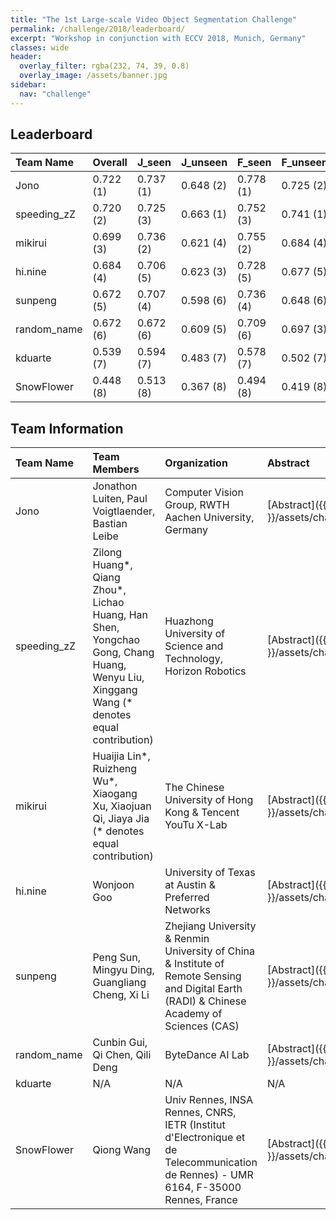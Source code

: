 ```yaml
---
title: "The 1st Large-scale Video Object Segmentation Challenge"
permalink: /challenge/2018/leaderboard/
excerpt: "Workshop in conjunction with ECCV 2018, Munich, Germany"
classes: wide
header:
  overlay_filter: rgba(232, 74, 39, 0.8)
  overlay_image: /assets/banner.jpg
sidebar:
  nav: "challenge"
---
```


## Leaderboard

| Team Name | Overall | J_seen | J_unseen | F_seen | F_unseen | Rank |
|:-|:-|:-|:-|:-|:-|:-|
| Jono | 0.722 (1) | 0.737 (1) | 0.648 (2) | 0.778 (1) | 0.725 (2) | 1st |
| speeding_zZ | 0.720 (2) | 0.725 (3) | 0.663 (1) | 0.752 (3) | 0.741 (1) | 2nd |
| mikirui | 0.699 (3) | 0.736 (2) | 0.621 (4) | 0.755 (2) | 0.684 (4) | 3rd |
| hi.nine | 0.684 (4) | 0.706 (5) | 0.623 (3) | 0.728 (5) | 0.677 (5) | 4th |
| sunpeng | 0.672 (5) | 0.707 (4) | 0.598 (6) | 0.736 (4) | 0.648 (6) | 5th |
| random_name | 0.672 (6) | 0.672 (6) | 0.609 (5) | 0.709 (6) | 0.697 (3) | 5th |
| kduarte | 0.539 (7) | 0.594 (7) | 0.483 (7) | 0.578 (7) | 0.502 (7) | 7th |
| SnowFlower | 0.448 (8) | 0.513 (8) | 0.367 (8) | 0.494 (8) | 0.419 (8) | 8th |

## Team Information

| Team Name | Team Members | Organization | Abstract | Technical Report |
|:-|:-|:-|:-|:-|
| Jono | Jonathon Luiten, Paul Voigtlaender, Bastian Leibe | Computer Vision Group, RWTH Aachen University, Germany | [Abstract]({{ site.baseurl }}/assets/challenge/2018/reports/Jono.txt) | [Tech Report]({{ site.baseurl }}/assets/challenge/2018/reports/PReMVOS.pdf)
| speeding_zZ | Zilong Huang*, Qiang Zhou*, Lichao Huang, Han Shen, Yongchao Gong, Chang Huang, Wenyu Liu, Xinggang Wang (* denotes equal contribution) | Huazhong University of Science and Technology, Horizon Robotics | [Abstract]({{ site.baseurl }}/assets/challenge/2018/reports/speeding_zZ.txt) | N/A |
| mikirui | Huaijia Lin*, Ruizheng Wu*, Xiaogang Xu, Xiaojuan Qi, Jiaya Jia (* denotes equal contribution) | The Chinese University of Hong Kong & Tencent YouTu X-Lab | [Abstract]({{ site.baseurl }}/assets/challenge/2018/reports/mikirui.txt) | [Slides]({{ site.baseurl }}/assets/challenge/2018/reports/PMSNet.pdf) |
| hi.nine | Wonjoon Goo | University of Texas at Austin & Preferred Networks | [Abstract]({{ site.baseurl }}/assets/challenge/2018/reports/hi.nine.txt) | N/A |
| sunpeng | Peng Sun, Mingyu Ding, Guangliang Cheng, Xi Li | Zhejiang University & Renmin University of China & Institute of Remote Sensing and Digital Earth (RADI) & Chinese Academy of Sciences (CAS) | [Abstract]({{ site.baseurl }}/assets/challenge/2018/reports/sunpeng.txt) | N/A |
| random_name | Cunbin Gui, Qi Chen, Qili Deng | ByteDance AI Lab | [Abstract]({{ site.baseurl }}/assets/challenge/2018/reports/random_name.txt) | N/A |
| kduarte | N/A | N/A | N/A | N/A |
| SnowFlower | Qiong Wang| Univ Rennes, INSA Rennes, CNRS, IETR (Institut d'Electronique et de Telecommunication de Rennes) - UMR 6164, F-35000 Rennes, France | [Abstract]({{ site.baseurl }}/assets/challenge/2018/reports/SnowFlower.txt) | N/A |